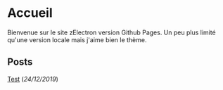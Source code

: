 # Accueil

Bienvenue sur le site zElectron version Github Pages.
Un peu plus limité qu'une version locale mais j'aime bien le thème.

## Posts

[Test](/zElectron/test) (*24/12/2019*)
